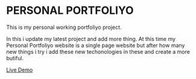 # PERSONAL PORTFOLIYO

This is my personal working portfoliyo project.

In this i update my latest project and add more thing. At this time my Personal Portfoliyo website is a single page website but after how many new things i try i add these new techonologies in these and create a more butiful.

[Live Demo](https://sahilportfoliyo.netlify.app/)
